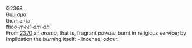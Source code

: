 G2368  
θυμίαμα  
thumiama  
*thoo-mee‘-am-ah*  
From [2370](g2370) an *aroma*, that is, fragrant *powder* burnt in
religious service; by implication the *burning* itself: - incense,
odour.  
